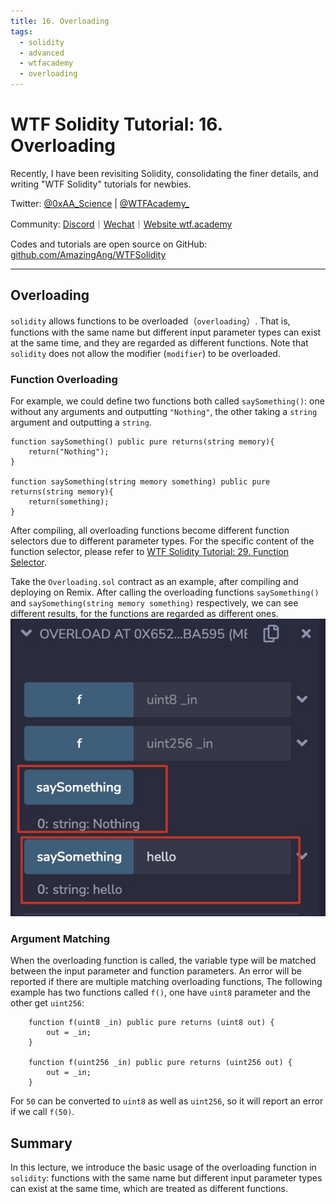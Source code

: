 ```yaml
---
title: 16. Overloading
tags:
  - solidity
  - advanced
  - wtfacademy
  - overloading
---
```

# WTF Solidity Tutorial: 16. Overloading

Recently, I have been revisiting Solidity, consolidating the finer details, and writing "WTF Solidity" tutorials for newbies. 

Twitter: [@0xAA_Science](https://twitter.com/0xAA_Science) | [@WTFAcademy_](https://twitter.com/WTFAcademy_)

Community: [Discord](https://discord.gg/5akcruXrsk)｜[Wechat](https://docs.google.com/forms/d/e/1FAIpQLSe4KGT8Sh6sJ7hedQRuIYirOoZK_85miz3dw7vA1-YjodgJ-A/viewform?usp=sf_link)｜[Website wtf.academy](https://wtf.academy)

Codes and tutorials are open source on GitHub: [github.com/AmazingAng/WTFSolidity](https://github.com/AmazingAng/WTFSolidity)

-----

## Overloading
`solidity` allows functions to be overloaded（`overloading`）. That is, functions with the same name but different input parameter types 
can exist at the same time, and they are regarded as different functions.
Note that `solidity` does not allow the modifier (`modifier`) to be overloaded.

### Function Overloading
For example, we could define two functions both called `saySomething()`:
one without any arguments and outputting `"Nothing"`, the other taking a `string` argument and outputting a `string`.

```solidity
function saySomething() public pure returns(string memory){
    return("Nothing");
}

function saySomething(string memory something) public pure returns(string memory){
    return(something);
}
```

After compiling, all overloading functions become different function selectors due to different parameter types. 
For the specific content of the function selector, please refer to [WTF Solidity Tutorial: 29. Function Selector](https://github.com/AmazingAng/WTFSolidity/tree/main/29_Selector).

Take the `Overloading.sol` contract as an example, after compiling and deploying on Remix.
After calling the overloading functions `saySomething()` and `saySomething(string memory something)` respectively, 
we can see different results, for the functions are regarded as different ones.
![](./img/16-1.jpeg)

### Argument Matching

When the overloading function is called, the variable type will be matched between the input parameter and function parameters.
An error will be reported if there are multiple matching overloading functions,
The following example has two functions called `f()`, one have `uint8` parameter and the other get `uint256`:

```solidity
    function f(uint8 _in) public pure returns (uint8 out) {
        out = _in;
    }

    function f(uint256 _in) public pure returns (uint256 out) {
        out = _in;
    }
```
For `50` can be converted to `uint8` as well as `uint256`, so it will report an error if we call `f(50)`.

## Summary

In this lecture, we introduce the basic usage of the overloading function in `solidity`: 
functions with the same name but different input parameter types can exist at the same time, 
which are treated as different functions.



